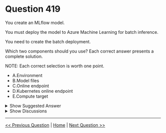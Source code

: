 # Question 419

You create an MLflow model.

You must deploy the model to Azure Machine Learning for batch inference.

You need to create the batch deployment.

Which two components should you use? Each correct answer presents a complete solution.

NOTE: Each correct selection is worth one point.

* A.Environment
* B.Model files
* C.Online endpoint
* D.Kubernetes online endpoint
* E.Compute target

<details>
  <summary>Show Suggested Answer</summary>

  <strong>BE</strong><br>

</details>

<details>
  <summary>Show Discussions</summary>

<blockquote><p><strong>Tommo565</strong> <code>(Thu 28 Mar 2024 05:33)</code> - <em>Upvotes: 6</em></p><p>Correct (I think)

https://learn.microsoft.com/en-us/azure/machine-learning/how-to-mlflow-batch?tabs=cli

MLflow models don&#x27;t require you to indicate an environment or a scoring script when creating the deployments as it is created for you. However, you can specify them if you want to customize how the deployment does inference.</p></blockquote>
<blockquote><p><strong>Fercho5813</strong> <code>(Mon 28 Oct 2024 02:59)</code> - <em>Upvotes: 1</em></p><p>I think that is AE</p></blockquote>
<blockquote><p><strong>vv_bb</strong> <code>(Mon 25 Nov 2024 11:04)</code> - <em>Upvotes: 2</em></p><p>The MLflow model already describes the required environment, so there is no need to define it once again
https://learn.microsoft.com/en-us/azure/machine-learning/how-to-deploy-mlflow-models?view=azureml-api-2&amp;tabs=azureml</p></blockquote>

</details>

---

[<< Previous Question](question_418.md) | [Home](/index.md) | [Next Question >>](question_420.md)

